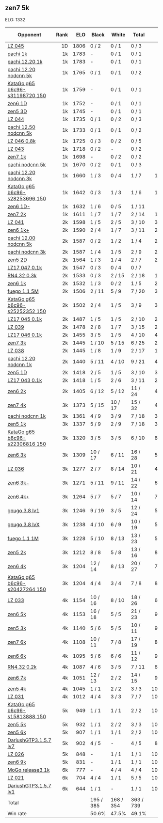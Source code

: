 ## zen7 5k ##

ELO: 1332

Opponent | Rank | ELO | Black | White | Total | Win rate
---------|-----:|----:|-------|-------|-------|-------:
[LZ 045](LZ%20045.md) | 1D | 1806 | 0 / 2 | 0 / 1 | 0 / 3 | 0.0%
[pachi 1k](pachi%201k.md) | 1k | 1783 | - | 0 / 1 | 0 / 1 | 0.0%
[pachi 12.20 1k](pachi%2012.20%201k.md) | 1k | 1783 | - | 0 / 1 | 0 / 1 | 0.0%
[pachi 12.20 nodcnn 5k](pachi%2012.20%20nodcnn%205k.md) | 1k | 1765 | 0 / 1 | 0 / 1 | 0 / 2 | 0.0%
[KataGo g65 b6c96-s31198720 150](KataGo%20g65%20b6c96-s31198720%20150.md) | 1k | 1759 | - | 0 / 1 | 0 / 1 | 0.0%
[zen6 1D](zen6%201D.md) | 1k | 1752 | - | 0 / 1 | 0 / 1 | 0.0%
[zen5 3D](zen5%203D.md) | 1k | 1745 | - | 0 / 1 | 0 / 1 | 0.0%
[LZ 044](LZ%20044.md) | 1k | 1735 | 0 / 1 | 0 / 2 | 0 / 3 | 0.0%
[pachi 12.50 nodcnn 5k](pachi%2012.50%20nodcnn%205k.md) | 1k | 1733 | 0 / 1 | 0 / 1 | 0 / 2 | 0.0%
[LZ 046 0.8k](LZ%20046%200.8k.md) | 1k | 1725 | 0 / 3 | 0 / 2 | 0 / 5 | 0.0%
[LZ 043](LZ%20043.md) | 1k | 1718 | 0 / 2 | - | 0 / 2 | 0.0%
[zen7 1k](zen7%201k.md) | 1k | 1698 | - | 0 / 2 | 0 / 2 | 0.0%
[pachi nodcnn 5k](pachi%20nodcnn%205k.md) | 1k | 1670 | 0 / 2 | 0 / 1 | 0 / 3 | 0.0%
[pachi 12.20 nodcnn 3k](pachi%2012.20%20nodcnn%203k.md) | 1k | 1660 | 1 / 3 | 0 / 4 | 1 / 7 | 14.3%
[KataGo g65 b6c96-s28253696 150](KataGo%20g65%20b6c96-s28253696%20150.md) | 1k | 1642 | 0 / 3 | 1 / 3 | 1 / 6 | 16.7%
[zen6 1D-](zen6%201D-.md) | 1k | 1632 | 1 / 6 | 0 / 5 | 1 / 11 | 9.1%
[zen7 2k](zen7%202k.md) | 1k | 1611 | 1 / 7 | 1 / 7 | 2 / 14 | 14.3%
[LZ 041](LZ%20041.md) | 2k | 1598 | 1 / 5 | 2 / 5 | 3 / 10 | 30.0%
[zen6 1k+](zen6%201k+.md) | 2k | 1590 | 2 / 4 | 1 / 7 | 3 / 11 | 27.3%
[pachi 12.00 nodcnn 5k](pachi%2012.00%20nodcnn%205k.md) | 2k | 1587 | 0 / 2 | 1 / 2 | 1 / 4 | 25.0%
[pachi nodcnn 3k](pachi%20nodcnn%203k.md) | 2k | 1587 | 1 / 4 | 1 / 5 | 2 / 9 | 22.2%
[zen5 2D](zen5%202D.md) | 2k | 1564 | 1 / 3 | 1 / 4 | 2 / 7 | 28.6%
[LZ17 047 0.1k](LZ17%20047%200.1k.md) | 2k | 1547 | 0 / 3 | 0 / 4 | 0 / 7 | 0.0%
[RN4.32 0.3k](RN4.32%200.3k.md) | 2k | 1533 | 0 / 3 | 2 / 15 | 2 / 18 | 11.1%
[zen6 1k](zen6%201k.md) | 2k | 1532 | 1 / 3 | 0 / 2 | 1 / 5 | 20.0%
[fuego 1.1 5M](fuego%201.1%205M.md) | 2k | 1506 | 2 / 11 | 5 / 9 | 7 / 20 | 35.0%
[KataGo g65 b6c96-s25252352 150](KataGo%20g65%20b6c96-s25252352%20150.md) | 2k | 1502 | 2 / 4 | 1 / 5 | 3 / 9 | 33.3%
[LZ17 045 0.1k](LZ17%20045%200.1k.md) | 2k | 1487 | 1 / 5 | 1 / 5 | 2 / 10 | 20.0%
[LZ 039](LZ%20039.md) | 2k | 1478 | 2 / 8 | 1 / 7 | 3 / 15 | 20.0%
[LZ17 046 0.1k](LZ17%20046%200.1k.md) | 2k | 1455 | 3 / 5 | 1 / 5 | 4 / 10 | 40.0%
[zen7 3k](zen7%203k.md) | 2k | 1445 | 1 / 10 | 5 / 15 | 6 / 25 | 24.0%
[LZ 038](LZ%20038.md) | 2k | 1445 | 1 / 8 | 1 / 9 | 2 / 17 | 11.8%
[pachi 12.20 nodcnn 1k](pachi%2012.20%20nodcnn%201k.md) | 2k | 1440 | 5 / 11 | 4 / 10 | 9 / 21 | 42.9%
[zen5 1D](zen5%201D.md) | 2k | 1418 | 2 / 5 | 1 / 5 | 3 / 10 | 30.0%
[LZ17 043 0.1k](LZ17%20043%200.1k.md) | 2k | 1418 | 1 / 5 | 2 / 6 | 3 / 11 | 27.3%
[zen6 2k](zen6%202k.md) | 2k | 1405 | 6 / 12 | 5 / 12 | 11 / 24 | 45.8%
[zen7 4k](zen7%204k.md) | 3k | 1373 | 5 / 15 | 10 / 17 | 15 / 32 | 46.9%
[pachi nodcnn 1k](pachi%20nodcnn%201k.md) | 3k | 1361 | 4 / 9 | 3 / 9 | 7 / 18 | 38.9%
[zen5 1k](zen5%201k.md) | 3k | 1337 | 5 / 9 | 2 / 9 | 7 / 18 | 38.9%
[KataGo g65 b6c96-s22306816 150](KataGo%20g65%20b6c96-s22306816%20150.md) | 3k | 1320 | 3 / 5 | 3 / 5 | 6 / 10 | 60.0%
[zen6 3k](zen6%203k.md) | 3k | 1309 | 10 / 17 | 6 / 11 | 16 / 28 | 57.1%
[LZ 036](LZ%20036.md) | 3k | 1277 | 2 / 7 | 8 / 14 | 10 / 21 | 47.6%
[zen6 3k-](zen6%203k-.md) | 3k | 1271 | 5 / 11 | 9 / 11 | 14 / 22 | 63.6%
[zen6 4k+](zen6%204k+.md) | 3k | 1264 | 5 / 7 | 5 / 7 | 10 / 14 | 71.4%
[gnugo 3.8 lv1](gnugo%203.8%20lv1.md) | 3k | 1246 | 9 / 19 | 3 / 5 | 12 / 24 | 50.0%
[gnugo 3.8 lvX](gnugo%203.8%20lvX.md) | 3k | 1238 | 4 / 10 | 6 / 9 | 10 / 19 | 52.6%
[fuego 1.1 1M](fuego%201.1%201M.md) | 3k | 1228 | 5 / 10 | 8 / 13 | 13 / 23 | 56.5%
[zen5 2k](zen5%202k.md) | 3k | 1212 | 8 / 8 | 5 / 8 | 13 / 16 | 81.3%
[zen6 4k](zen6%204k.md) | 3k | 1204 | 12 / 14 | 8 / 13 | 20 / 27 | 74.1%
[KataGo g65 b6c96-s20427264 150](KataGo%20g65%20b6c96-s20427264%20150.md) | 3k | 1204 | 4 / 4 | 3 / 4 | 7 / 8 | 87.5%
[LZ 033](LZ%20033.md) | 4k | 1154 | 10 / 16 | 8 / 10 | 18 / 26 | 69.2%
[zen6 5k](zen6%205k.md) | 4k | 1153 | 16 / 18 | 5 / 5 | 21 / 23 | 91.3%
[zen5 3k](zen5%203k.md) | 4k | 1140 | 5 / 6 | 5 / 5 | 10 / 11 | 90.9%
[zen7 6k](zen7%206k.md) | 4k | 1108 | 10 / 11 | 7 / 8 | 17 / 19 | 89.5%
[zen6 6k](zen6%206k.md) | 4k | 1095 | 5 / 6 | 6 / 6 | 11 / 12 | 91.7%
[RN4.32 0.2k](RN4.32%200.2k.md) | 4k | 1087 | 4 / 6 | 3 / 5 | 7 / 11 | 63.6%
[zen6 7k](zen6%207k.md) | 4k | 1051 | 12 / 13 | 2 / 2 | 14 / 15 | 93.3%
[zen5 4k](zen5%204k.md) | 4k | 1045 | 1 / 1 | 2 / 2 | 3 / 3 | 100.0%
[LZ 031](LZ%20031.md) | 4k | 1012 | 4 / 4 | 3 / 3 | 7 / 7 | 100.0%
[KataGo g65 b6c96-s15813888 150](KataGo%20g65%20b6c96-s15813888%20150.md) | 5k | 949 | 1 / 1 | 1 / 1 | 2 / 2 | 100.0%
[zen5 5k](zen5%205k.md) | 5k | 932 | 1 / 1 | 2 / 2 | 3 / 3 | 100.0%
[zen5 6k](zen5%206k.md) | 5k | 907 | 1 / 1 | 1 / 1 | 2 / 2 | 100.0%
[DariushGTP3.1.5.7 lv7](DariushGTP3.1.5.7%20lv7.md) | 5k | 902 | 4 / 5 | - | 4 / 5 | 80.0%
[LZ 026](LZ%20026.md) | 5k | 848 | - | 1 / 1 | 1 / 1 | 100.0%
[zen6 9k](zen6%209k.md) | 5k | 831 | - | 1 / 1 | 1 / 1 | 100.0%
[MoGo release3 1k](MoGo%20release3%201k.md) | 6k | 777 | - | 4 / 4 | 4 / 4 | 100.0%
[LZ 021](LZ%20021.md) | 6k | 704 | 4 / 4 | 1 / 1 | 5 / 5 | 100.0%
[DariushGTP3.1.5.7 lv1](DariushGTP3.1.5.7%20lv1.md) | 6k | 644 | 1 / 1 | - | 1 / 1 | 100.0%
Total | | | 195 / 385 | 168 / 354 | 363 / 739 | 
Win rate| | | 50.6% | 47.5% | 49.1% | 
